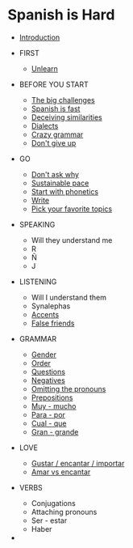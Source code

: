 # Spanish is Hard

 - [Introduction](intro.html)

 - FIRST
   - [Unlearn](misconceptions.html)

 - BEFORE YOU START
   - [The big challenges](the_big_challenges.html)
   - [Spanish is fast](speed.html)
   - [Deceiving similarities](similar_words.html)
   - [Dialects](dialects.html)
   - [Crazy grammar]()
   - [Don't give up](reasons_to_quit.html)

 - GO
   - [Don't ask why]()
   - [Sustainable pace](vocabulary.html)
   - [Start with phonetics](general_tips.html)
   - [Write](general_tips.html)
   - [Pick your favorite topics](general_tips.html)

 - SPEAKING
   - Will they understand me
   - R
   - Ñ
   - J

 - LISTENING
   - Will I understand them
   - Synalephas
   - [Accents](accents.html)
   - [False friends]()

 - GRAMMAR
   - [Gender](gender.html)
   - [Order]()
   - [Questions]()
   - [Negatives]()
   - [Omitting the pronouns]()
   - [Prepositions]()
   - [Muy - mucho]()
   - [Para - por]()
   - [Cual - que]()
   - [Gran - grande]()

 - LOVE
   - [Gustar / encantar / importar]()
   - [Amar vs encantar]()

 - VERBS
   - Conjugations
   - Attaching pronouns
   - Ser - estar
   - Haber

 - 
